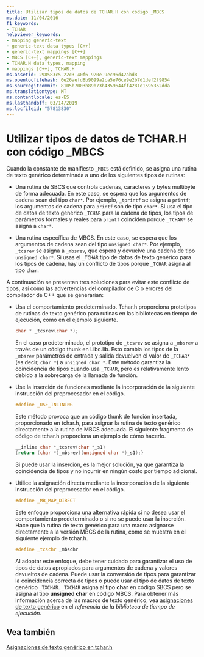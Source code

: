```yaml
---
title: Utilizar tipos de datos de TCHAR.H con código _MBCS
ms.date: 11/04/2016
f1_keywords:
- TCHAR
helpviewer_keywords:
- mapping generic-text
- generic-text data types [C++]
- generic-text mappings [C++]
- MBCS [C++], generic-text mappings
- TCHAR.H data types, mapping
- mappings [C++], TCHAR.H
ms.assetid: 298583c5-22c3-40f6-920e-9ec96d42abd8
ms.openlocfilehash: 0e26aefd8b9099a2ca5e76ce9e2b7d1def2f9854
ms.sourcegitcommit: 8105b7003b89b73b4359644ff4281e1595352dda
ms.translationtype: MT
ms.contentlocale: es-ES
ms.lasthandoff: 03/14/2019
ms.locfileid: "57813830"
---
```

# <a name="using-tcharh-data-types-with-mbcs-code"></a>Utilizar tipos de datos de TCHAR.H con código _MBCS

Cuando la constante de manifiesto `_MBCS` está definido, se asigna una rutina de texto genérico determinada a uno de los siguientes tipos de rutinas:

- Una rutina de SBCS que controla cadenas, caracteres y bytes multibyte de forma adecuada. En este caso, se espera que los argumentos de cadena sean del tipo `char*`. Por ejemplo, `_tprintf` se asigna a `printf`; los argumentos de cadena para `printf` son de tipo `char*`. Si usa el tipo de datos de texto genérico `_TCHAR` para la cadena de tipos, los tipos de parámetros formales y reales para `printf` coinciden porque `_TCHAR*` se asigna a `char*`.

- Una rutina específica de MBCS. En este caso, se espera que los argumentos de cadena sean del tipo `unsigned char*`. Por ejemplo, `_tcsrev` se asigna a `_mbsrev`, que espera y devuelve una cadena de tipo `unsigned char*`. Si usas el `_TCHAR` tipo de datos de texto genérico para los tipos de cadena, hay un conflicto de tipos porque `_TCHAR` asigna al tipo `char`.

A continuación se presentan tres soluciones para evitar este conflicto de tipos, así como las advertencias del compilador de C o errores del compilador de C++ que se generarían:

- Usa el comportamiento predeterminado. Tchar.h proporciona prototipos de rutinas de texto genérico para rutinas en las bibliotecas en tiempo de ejecución, como en el ejemplo siguiente.

    ```cpp
    char * _tcsrev(char *);
    ```

   En el caso predeterminado, el prototipo de `_tcsrev` se asigna a `_mbsrev` a través de un código thunk en Libc.lib. Esto cambia los tipos de la `_mbsrev` parámetros de entrada y salida devuelven el valor de `_TCHAR*` (es decir, `char *`) a `unsigned char *`. Este método garantiza la coincidencia de tipos cuando usa `_TCHAR`, pero es relativamente lento debido a la sobrecarga de la llamada de función.

- Use la inserción de funciones mediante la incorporación de la siguiente instrucción del preprocesador en el código.

    ```cpp
    #define _USE_INLINING
    ```

   Este método provoca que un código thunk de función insertada, proporcionado en tchar.h, para asignar la rutina de texto genérico directamente a la rutina de MBCS adecuada. El siguiente fragmento de código de tchar.h proporciona un ejemplo de cómo hacerlo.

    ```cpp
    __inline char *_tcsrev(char *_s1)
    {return (char *)_mbsrev((unsigned char *)_s1);}
    ```

   Si puede usar la inserción, es la mejor solución, ya que garantiza la coincidencia de tipos y no incurrir en ningún costo por tiempo adicional.

- Utilice la asignación directa mediante la incorporación de la siguiente instrucción del preprocesador en el código.

    ```cpp
    #define _MB_MAP_DIRECT
    ```

   Este enfoque proporciona una alternativa rápida si no desea usar el comportamiento predeterminado o si no se puede usar la inserción. Hace que la rutina de texto genérico para una macro asignarse directamente a la versión MBCS de la rutina, como se muestra en el siguiente ejemplo de tchar.h.

    ```cpp
    #define _tcschr _mbschr
    ```

   Al adoptar este enfoque, debe tener cuidado para garantizar el uso de tipos de datos apropiados para argumentos de cadena y valores devueltos de cadena. Puede usar la conversión de tipos para garantizar la coincidencia correcta de tipos o puede usar el tipo de datos de texto genérico `_TXCHAR`. `_TXCHAR` asigna al tipo **char** en código SBCS pero se asigna al tipo **unsigned char** en código MBCS. Para obtener más información acerca de las macros de texto genérico, vea [asignaciones de texto genérico](../c-runtime-library/generic-text-mappings.md) en el *referencia de la biblioteca de tiempo de ejecución*.

## <a name="see-also"></a>Vea también

[Asignaciones de texto genérico en tchar.h](../text/generic-text-mappings-in-tchar-h.md)
